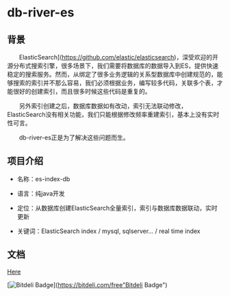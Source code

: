 # db-river-es

## 背景

　　ElasticSearch](https://github.com/elastic/elasticsearch)，深受欢迎的开源分布式搜索引擎，很多场景下，我们需要将数据库的数据导入到ES，提供快速稳定的搜索服务。然而，从绑定了很多业务逻辑的关系型数据库中创建规范的，能够搜索的索引并不那么容易，我们必须根据业务，编写较多代码，关联多个表，才能很好的创建索引，而且很多时候这些代码是重复的。

　　另外索引创建之后，数据库数据如有改动，索引无法联动修改，ElasticSearch没有相关功能，我们只能根据修改频率重建索引，基本上没有实时性可言。

　　db-river-es正是为了解决这些问题而生。

## 项目介绍

- 名称：es-index-db


- 语言：纯java开发


- 定位：从数据库创建ElasticSearch全量索引，索引与数据库数据联动，实时更新


- 关键词：ElasticSearch index / mysql, sqlserver... / real time index

## 文档

[Here](https://github.com/wxingyl/db-river-elasticsearch/wikiwiki)





[![Bitdeli Badge](https://d2weczhvl823v0.cloudfront.net/wxingyl/es-index-db/trend.png)](https://bitdeli.com/free"Bitdeli Badge")